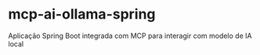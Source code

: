 # mcp-ai-ollama-spring
Aplicação Spring Boot integrada com MCP para interagir com modelo de IA local

